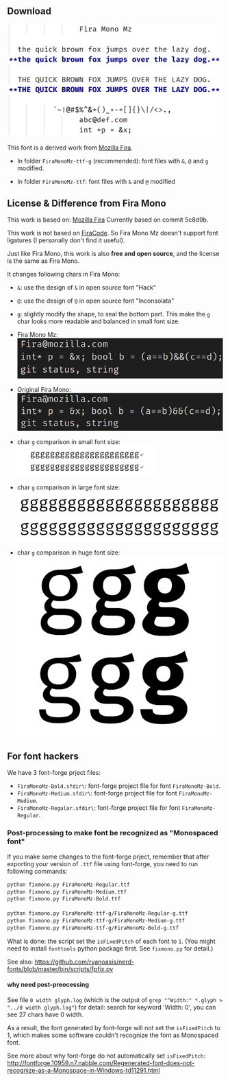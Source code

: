 

## Download
![Image Fira Mono Mz](./Showcase.png)

This font is a derived work from [Mozilla Fira](http://mozilla.github.io/Fira/).

+ In folder `FiraMonoMz-ttf-g` (recommended): font files with `&`, `@` and `g` modified.
  
+ In folder `FiraMonoMz-ttf`:   font files with `&` and `@` modified


## License & Difference from Fira Mono
This work is based on: [Mozilla Fira](http://mozilla.github.io/Fira/)
Currently based on commit 5c8d9b.

This work is not based on [FiraCode](https://github.com/tonsky/FiraCode). 
So Fira Mono Mz doesn't support font ligatures (I personally don't find it useful).

Just like Fira Mono, this work is also **free and open source**, 
and the license is the same as Fira Mono.

It changes following chars in Fira Mono:
+ `&`: use the design of `&` in open source font "Hack"
+ `@`: use the design of `@` in open source font "Inconsolata" 
+ `g`: slightly modify the shape, to seal the bottom part.
  This make the `g` char looks more readable and balanced in small 
  font size.

+ Fira Mono Mz: 
![Image Fira Mono Mz](./FiraMonoMz.PNG)
+ Original Fira Mono:
![Image Fira Mono](./FiraMono.PNG)
+ char `g` comparison in small font size: <br/>
![char g comparison](./comparison-g.png)
+ char `g` comparison in large font size: <br/>
![char g comparison](./comparison-g-big.png)
+ char `g` comparison in huge font size: <br/>
![char g comparison](./comparison-g-huge.png)


## For font hackers
We have 3 font-forge prject files:
+ `FiraMonoMz-Bold.sfdir\`: font-forge project file for font `FiraMonoMz-Bold`.
+ `FiraMonoMz-Medium.sfdir\`: font-forge project file for font `FiraMonoMz-Medium`.
+ `FiraMonoMz-Regular.sfdir\`: font-forge project file for font `FiraMonoMz-Regular`.

### Post-processing to make font be recognized as "Monospaced font"
If you make some changes to the font-forge prject, 
remember that after exporting your version of `.ttf` file using font-forge, 
you need to run following commands:
```sh
python fixmono.py FiraMonoMz-Regular.ttf
python fixmono.py FiraMonoMz-Medium.ttf
python fixmono.py FiraMonoMz-Bold.ttf

python fixmono.py FiraMonoMz-ttf-g/FiraMonoMz-Regular-g.ttf
python fixmono.py FiraMonoMz-ttf-g/FiraMonoMz-Medium-g.ttf
python fixmono.py FiraMonoMz-ttf-g/FiraMonoMz-Bold-g.ttf
```
What is done: the script set the `isFixedPitch` of each font to `1`.
(You might need to install `fonttools` python package first. See `fixmono.py` for detail.)

See also: https://github.com/ryanoasis/nerd-fonts/blob/master/bin/scripts/fpfix.py

#### why need post-preocessing
See file `0 width glyph.log` (which is the output of 
`grep "^Width:" *.glyph > "../0 width glyph.log"`) for detail:
search for keyword 'Width: 0', you can see 27 chars have 0 width.

As a result, the font generated by font-forge will not set the `isFixedPitch` to 1, 
which makes some software couldn't recognize the font as Monospaced font.

See more about why font-forge do not automatically set `isFixedPitch`: http://fontforge.10959.n7.nabble.com/Regenerated-font-does-not-recognize-as-a-Monospace-in-Windows-td11291.html







